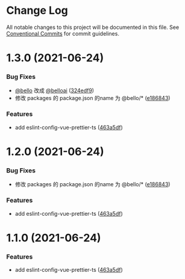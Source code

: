 # Change Log

All notable changes to this project will be documented in this file.
See [Conventional Commits](https://conventionalcommits.org) for commit guidelines.

# 1.3.0 (2021-06-24)


### Bug Fixes

* [@bello](https://github.com/bello) 改成 [@belloai](https://github.com/belloai) ([324edf9](https://github.com/thomas-bello/bello_frontend/commit/324edf91031d2b507d83f178a2978fa277f5b155))
* 修改 packages 的 package.json 的name 为 @bello/* ([e186843](https://github.com/thomas-bello/bello_frontend/commit/e1868439babee0771c1f3811cdc4dc4cf6d3dfff))


### Features

* add eslint-config-vue-prettier-ts ([463a5df](https://github.com/thomas-bello/bello_frontend/commit/463a5df87442fc2cccdacda7b4041574525c641b))





# 1.2.0 (2021-06-24)


### Bug Fixes

* 修改 packages 的 package.json 的name 为 @bello/* ([e186843](https://github.com/thomas-bello/bello_frontend/commit/e1868439babee0771c1f3811cdc4dc4cf6d3dfff))


### Features

* add eslint-config-vue-prettier-ts ([463a5df](https://github.com/thomas-bello/bello_frontend/commit/463a5df87442fc2cccdacda7b4041574525c641b))





# 1.1.0 (2021-06-24)


### Features

* add eslint-config-vue-prettier-ts ([463a5df](https://github.com/thomas-bello/bello_frontend/commit/463a5df87442fc2cccdacda7b4041574525c641b))
